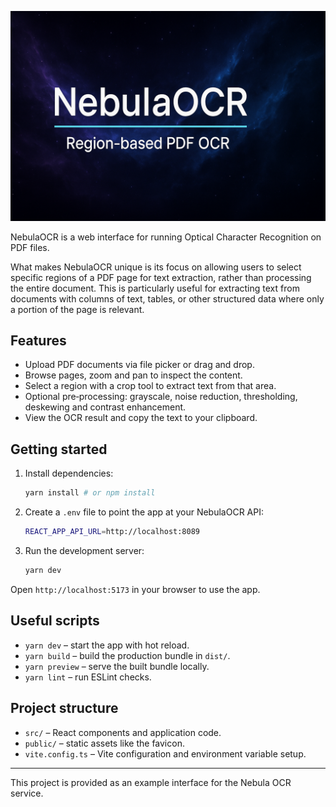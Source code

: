 ![NebulaOCR Banner](./public/NebulaOCR.png)

NebulaOCR is a web interface for running Optical Character Recognition on PDF files.

What makes NebulaOCR unique is its focus on allowing users to select specific regions of a PDF page for text extraction, rather than processing the entire document. 
This is particularly useful for extracting text from documents with columns of text, tables, or other structured data where only a portion of the page is relevant.

## Features

- Upload PDF documents via file picker or drag and drop.
- Browse pages, zoom and pan to inspect the content.
- Select a region with a crop tool to extract text from that area.
- Optional pre‑processing: grayscale, noise reduction, thresholding, deskewing and contrast enhancement.
- View the OCR result and copy the text to your clipboard.

## Getting started

1. Install dependencies:
   ```bash
   yarn install # or npm install
   ```
2. Create a `.env` file to point the app at your NebulaOCR API:
   ```bash
   REACT_APP_API_URL=http://localhost:8089
   ```
3. Run the development server:
   ```bash
   yarn dev
   ```

Open `http://localhost:5173` in your browser to use the app.

## Useful scripts

- `yarn dev` – start the app with hot reload.
- `yarn build` – build the production bundle in `dist/`.
- `yarn preview` – serve the built bundle locally.
- `yarn lint` – run ESLint checks.

## Project structure

- `src/` – React components and application code.
- `public/` – static assets like the favicon.
- `vite.config.ts` – Vite configuration and environment variable setup.

---
This project is provided as an example interface for the Nebula OCR service.

